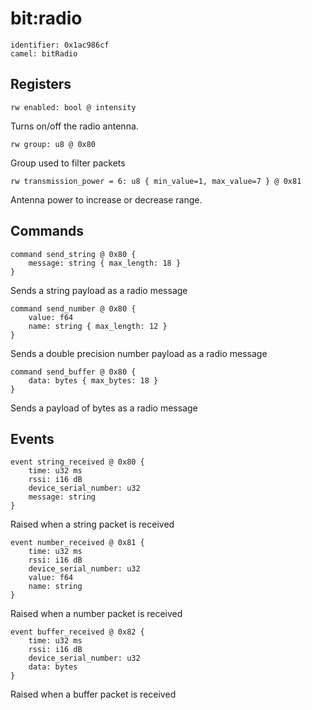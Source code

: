 # bit:radio

    identifier: 0x1ac986cf
    camel: bitRadio

## Registers

    rw enabled: bool @ intensity

Turns on/off the radio antenna.

    rw group: u8 @ 0x80

Group used to filter packets

    rw transmission_power = 6: u8 { min_value=1, max_value=7 } @ 0x81

Antenna power to increase or decrease range.

## Commands

    command send_string @ 0x80 {
        message: string { max_length: 18 }
    }

Sends a string payload as a radio message

    command send_number @ 0x80 {
        value: f64
        name: string { max_length: 12 }
    }

Sends a double precision number payload as a radio message

    command send_buffer @ 0x80 {
        data: bytes { max_bytes: 18 }
    }

Sends a payload of bytes as a radio message

## Events

    event string_received @ 0x80 {
        time: u32 ms
        rssi: i16 dB
        device_serial_number: u32
        message: string
    }

Raised when a string packet is received

    event number_received @ 0x81 {
        time: u32 ms
        rssi: i16 dB
        device_serial_number: u32
        value: f64
        name: string
    }

Raised when a number packet is received

    event buffer_received @ 0x82 {
        time: u32 ms
        rssi: i16 dB
        device_serial_number: u32
        data: bytes
    }

Raised when a buffer packet is received
